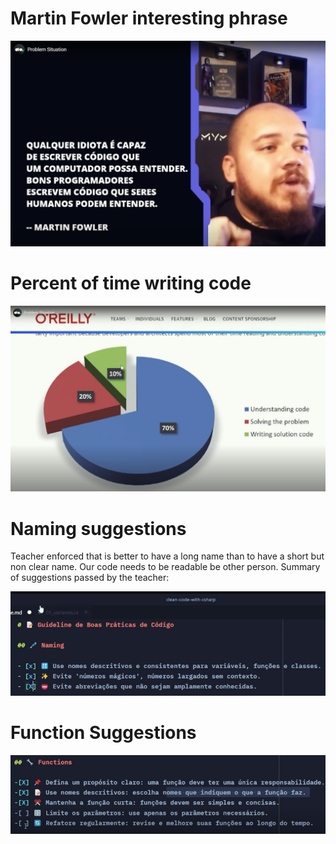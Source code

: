 # Martin Fowler interesting phrase

![Martin Fowler interesting phrase](images/martin-fowler-phrase.png)


# Percent of time writing code

![Percent of time writing code](images/percent-of-time-writing-code.png)


# Naming suggestions

Teacher enforced that is better to have a long name than to have a short but non clear name. Our code needs to be readable be other person. Summary of suggestions passed by the teacher:

![naming rules](images/naming-rules.png)


# Function Suggestions

![function suggestions](images/function-rules.png)